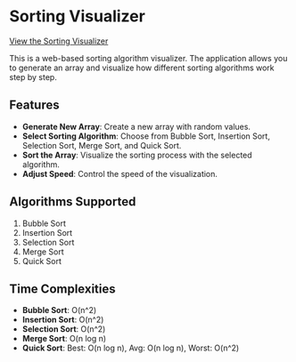 # Sorting Visualizer

[View the Sorting Visualizer](http://127.0.0.1:5500/index.html)

This is a web-based sorting algorithm visualizer. The application allows you to generate an array and visualize how different sorting algorithms work step by step.

## Features

- **Generate New Array**: Create a new array with random values.
- **Select Sorting Algorithm**: Choose from Bubble Sort, Insertion Sort, Selection Sort, Merge Sort, and Quick Sort.
- **Sort the Array**: Visualize the sorting process with the selected algorithm.
- **Adjust Speed**: Control the speed of the visualization.

## Algorithms Supported

1. Bubble Sort
2. Insertion Sort
3. Selection Sort
4. Merge Sort
5. Quick Sort

## Time Complexities

- **Bubble Sort**: O(n^2)
- **Insertion Sort**: O(n^2)
- **Selection Sort**: O(n^2)
- **Merge Sort**: O(n log n)
- **Quick Sort**: Best: O(n log n), Avg: O(n log n), Worst: O(n^2)

